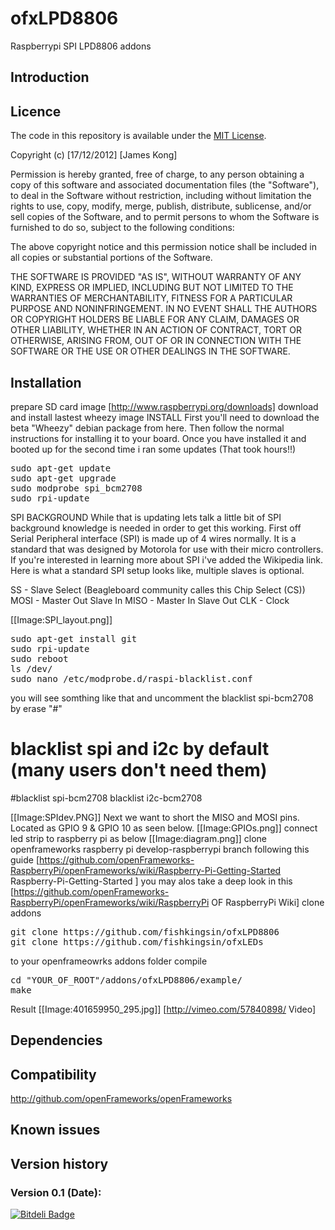 ofxLPD8806
==========

Raspberrypi SPI  LPD8806 addons 

Introduction
------------


Licence
-------
The code in this repository is available under the [MIT License](https://secure.wikimedia.org/wikipedia/en/wiki/Mit_license).

Copyright (c) [17/12/2012] [James Kong]

Permission is hereby granted, free of charge, to any person obtaining a copy of this software and associated documentation files (the "Software"), to deal in the Software without restriction, including without limitation the rights to use, copy, modify, merge, publish, distribute, sublicense, and/or sell copies of the Software, and to permit persons to whom the Software is furnished to do so, subject to the following conditions:

The above copyright notice and this permission notice shall be included in all copies or substantial portions of the Software.

THE SOFTWARE IS PROVIDED "AS IS", WITHOUT WARRANTY OF ANY KIND, EXPRESS OR IMPLIED, INCLUDING BUT NOT LIMITED TO THE WARRANTIES OF MERCHANTABILITY, FITNESS FOR A PARTICULAR PURPOSE AND NONINFRINGEMENT. IN NO EVENT SHALL THE AUTHORS OR COPYRIGHT HOLDERS BE LIABLE FOR ANY CLAIM, DAMAGES OR OTHER LIABILITY, WHETHER IN AN ACTION OF CONTRACT, TORT OR OTHERWISE, ARISING FROM, OUT OF OR IN CONNECTION WITH THE SOFTWARE OR THE USE OR OTHER DEALINGS IN THE SOFTWARE.

Installation
------------
prepare SD card image [http://www.raspberrypi.org/downloads] download and install lastest wheezy image
INSTALL  First you'll need to download the beta "Wheezy" debian package from here. Then follow the normal instructions for installing it to your board. Once you have installed it and booted up for the second time i ran some updates (That took hours!!) 
<pre>sudo apt-get update
sudo apt-get upgrade
sudo modprobe spi_bcm2708
sudo rpi-update</pre>
SPI BACKGROUND While that is updating lets talk a little bit of SPI background knowledge is needed in order to get this working. First off Serial Peripheral interface (SPI) is made up of 4 wires normally. It is a standard that was designed by Motorola for use with their micro controllers. If you're interested in learning more about SPI i've added the Wikipedia link. Here is what a standard SPI setup looks like, multiple slaves is optional.

SS - Slave Select (Beagleboard community calles this Chip Select (CS))
MOSI - Master Out Slave In
MISO - Master In Slave Out
CLK - Clock

[[Image:SPI_layout.png]]
<pre>sudo apt-get install git
sudo rpi-update
sudo reboot
ls /dev/
sudo nano /etc/modprobe.d/raspi-blacklist.conf</pre>
you will see somthing like that and uncomment  the blacklist spi-bcm2708 by erase "#"

 # blacklist spi and i2c by default (many users don't need them)
 #blacklist spi-bcm2708
 blacklist i2c-bcm2708

[[Image:SPIdev.PNG]]
Next we want to short the MISO and MOSI pins. Located as GPIO 9 & GPIO 10 as seen below.
[[Image:GPIOs.png]]
connect led strip to raspberry pi as below
[[Image:diagram.png]]
clone openframeworks raspberry pi develop-raspberrypi branch following this guide [https://github.com/openFrameworks-RaspberryPi/openFrameworks/wiki/Raspberry-Pi-Getting-Started Raspberry-Pi-Getting-Started ]
you may alos take a deep look in this [https://github.com/openFrameworks-RaspberryPi/openFrameworks/wiki/RaspberryPi OF RaspberryPi Wiki]
clone addons 
<pre>git clone https://github.com/fishkingsin/ofxLPD8806
git clone https://github.com/fishkingsin/ofxLEDs</pre>
to your openframeowrks addons folder
compile
<pre>cd "YOUR_OF_ROOT"/addons/ofxLPD8806/example/
make </pre>

Result
[[Image:401659950_295.jpg]]
[http://vimeo.com/57840898/ Video]

Dependencies
------------

Compatibility
------------
http://github.com/openFrameworks/openFrameworks

Known issues
------------

Version history
------------

### Version 0.1 (Date):


[![Bitdeli Badge](https://d2weczhvl823v0.cloudfront.net/fishkingsin/ofxlpd8806/trend.png)](https://bitdeli.com/free "Bitdeli Badge")

